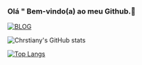 ### Olá " Bem-vindo(a) ao meu Github.👋


[![BLOG](https://img.shields.io/badge/Blogger-FF5722?style=for-the-badge&logo=blogger&logoColor=white)](https://jornadadeveloperblog.blogspot.com/)


![Chrstiany's GitHub stats](https://github-readme-stats.vercel.app/api?username=christiany-s&show_icons=true&theme=radical)



[![Top Langs](https://github-readme-stats.vercel.app/api/top-langs/?username=christiany-s&langs_count=8)](https://github.com/christiany-s/github-readme-stats)
